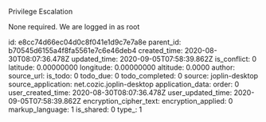 Privilege Escalation

None required. We are logged in as root

id: e8cc74d66ec04d0c8f041e1d9c7e7a8e
parent_id: b70545d6155a4f8fa5561e7c6e46deb4
created_time: 2020-08-30T08:07:36.478Z
updated_time: 2020-09-05T07:58:39.862Z
is_conflict: 0
latitude: 0.00000000
longitude: 0.00000000
altitude: 0.0000
author: 
source_url: 
is_todo: 0
todo_due: 0
todo_completed: 0
source: joplin-desktop
source_application: net.cozic.joplin-desktop
application_data: 
order: 0
user_created_time: 2020-08-30T08:07:36.478Z
user_updated_time: 2020-09-05T07:58:39.862Z
encryption_cipher_text: 
encryption_applied: 0
markup_language: 1
is_shared: 0
type_: 1